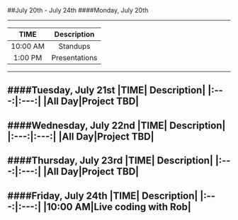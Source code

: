 ##July 20th - July 24th
####Monday, July 20th

---
|TIME| Description|
|:---:|:---:|
|10:00 AM|Standups|
|1:00 PM|Presentations|
---
####Tuesday, July 21st
|TIME| Description|
|:---:|:---:|
|All Day|Project TBD|
---
####Wednesday, July 22nd
|TIME| Description|
|:---:|:---:|
|All Day|Project TBD|
---
####Thursday, July 23rd
|TIME| Description|
|:---:|:---:|
|All Day|Project TBD|
---
####Friday, July 24th
|TIME| Description|
|:---:|:---:|
|10:00 AM|Live coding with Rob|
---
